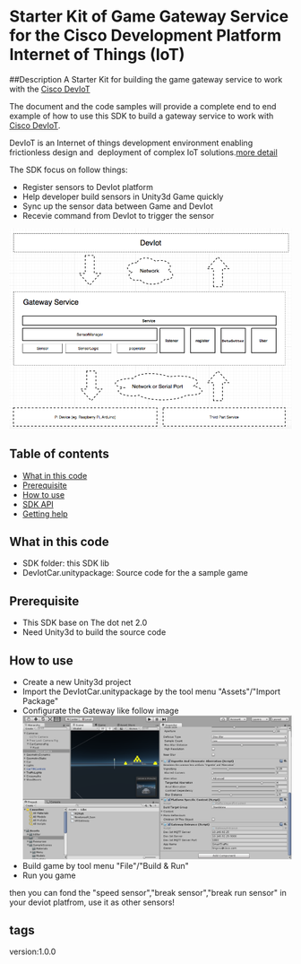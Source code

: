 ﻿# Starter Kit of Game Gateway Service for the Cisco Development Platform Internet of Things (IoT)
##Description
A Starter Kit for building the game gateway service to work with the [Cisco DevIoT](http://developer.cisco.com/site/devnetlabs/deviot/)

The document and the code samples will provide a complete end to end example of how to use this SDK to build a gateway service to work with [Cisco DevIoT](http://developer.cisco.com/site/devnetlabs/deviot/).

DevIoT is an Internet of things development environment enabling frictionless design and  deployment of complex IoT solutions.[more detail](http://developer.cisco.com/site/devnetlabs/deviot/)

The SDK focus on follow things:
* Register sensors to DevIot platform
* Help developer build sensors in Unity3d Game quickly
* Sync up the sensor data between Game and DevIot
* Recevie command from DevIot to trigger the sensor

![IoT Gateway Service Architecture](Images/structure.png "IoT Gateway Service Architecture")
## Table of contents

* [What in this code](#what-in-this-code)
* [Prerequisite](#prerequisite)
* [How to use](#how-to-use)
* [SDK API](#sdk-api)
* [Getting help](#getting-help)

## What in this code
* SDK folder: this SDK lib
* DevIotCar.unitypackage: Source code for the a sample game

## Prerequisite
* This SDK base on The dot net 2.0
* Need Unity3d to build the source code

## How to use
* Create a new Unity3d project
* Import the DevIotCar.unitypackage by the tool menu "Assets"/"Import Package"
* Configurate the Gateway like follow image
  ![Setting](Images/setting.PNG "Setting")
* Build game by tool menu "File"/"Build & Run"
* Run you game

then you can fond the "speed sensor","break sensor","break run sensor" in your deviot platfrom, use it as other sensors!
## tags
version:1.0.0
